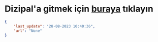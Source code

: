 # Dizipal'a gitmek için [buraya](None) tıklayın
    
```json
{
    "last_update": "28-08-2023 10:40:36",
    "url": "None"
}
```